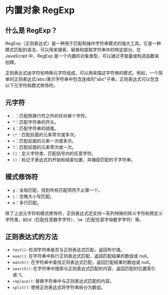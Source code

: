 # 内置对象 RegExp

## 什么是 RegExp？

RegExp（正则表达式）是一种用于匹配和操作字符串模式的强大工具。它是一种模式匹配的语法，可以用来搜索、替换和提取字符串中的特定部分。在 JavaScript 中，RegExp 是一个内置的对象类型，可以通过字面量或构造函数来创建。

正则表达式由字符和特殊元字符组成，可以用来描述字符串的模式。例如，一个简单的正则表达式/abc/表示字符串中包含连续的"abc"子串。正则表达式可以包含以下元字符和模式修饰符。

## 元字符

- `.`：匹配除换行符之外的任何单个字符。
- `^`：匹配字符串的开头。
- `$`：匹配字符串的结尾。
- `\*`：匹配前面的元素零次或多次。
- `+`：匹配前面的元素一次或多次。
- `?`：匹配前面的元素零次或一次。
- `[]`：定义字符类，匹配括号内的任意字符。
- `()`：标记子表达式的开始和结束位置，并捕获匹配的子字符串。

## 模式修饰符

- `g`：全局匹配，找到所有匹配项而不止第一个。
- `i`：忽略大小写匹配。
- `m`：多行匹配。

除了上述元字符和模式修饰符，正则表达式还支持一系列特殊的转义字符和预定义字符类，如\d（匹配任意数字字符）、\w（匹配任意字母数字字符）等。

## 正则表达式的方法

- `test()`: 检测字符串是否与正则表达式匹配，返回布尔值。
- `exec()`: 在字符串中执行正则表达式匹配，返回匹配结果的数组或 null。
- `match()`: 在字符串中查找正则表达式匹配，返回匹配结果的数组或 null。
- `search()`: 在字符串中搜索与正则表达式匹配的内容，返回匹配的位置索引或-1。
- `replace()`: 替换字符串中与正则表达式匹配的内容。
- `split()`: 使用正则表达式将字符串拆分为数组。
